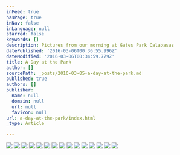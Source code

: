 ```yaml
---
inFeed: true
hasPage: true
inNav: false
inLanguage: null
starred: false
keywords: []
description: Pictures from our morning at Gates Park Calabasas
datePublished: '2016-03-06T00:36:55.996Z'
dateModified: '2016-03-06T00:34:59.779Z'
title: A Day at the Park
author: []
sourcePath: _posts/2016-03-05-a-day-at-the-park.md
published: true
authors: []
publisher:
  name: null
  domain: null
  url: null
  favicon: null
url: a-day-at-the-park/index.html
_type: Article

---
```

![](https://s3-us-west-2.amazonaws.com/the-grid-img/p/6e00f315995963208e902edb8bec21e0b94747aa.jpg)
![](https://s3-us-west-2.amazonaws.com/the-grid-img/p/9e6a8c889adeabc4c3c72d0db93bf41d9d37800d.jpg)
![](https://s3-us-west-2.amazonaws.com/the-grid-img/p/8872a61e7b1da3bed47a45e343324c248e582016.jpg)
![](https://s3-us-west-2.amazonaws.com/the-grid-img/p/7f5c09883f787dd9d38f79f291ac9bec5a870ec3.jpg)
![](https://s3-us-west-2.amazonaws.com/the-grid-img/p/7ca32f1b51c7f8b8a672c12e379bd9504fdff9ee.jpg)
![](https://s3-us-west-2.amazonaws.com/the-grid-img/p/7827b107dbf87ec7b0e7029db65a88f556c22809.jpg)
![](https://s3-us-west-2.amazonaws.com/the-grid-img/p/fbcc9e2c2d22ef44a4b43cab38acaa3bc0a6bac2.jpg)
![](https://s3-us-west-2.amazonaws.com/the-grid-img/p/768e294a20fb469e3ab060f04b81573e32e5d1dd.jpg)
![](https://s3-us-west-2.amazonaws.com/the-grid-img/p/3383faf3e58b50736d625a74166069ebfc5e5c11.jpg)
![](https://s3-us-west-2.amazonaws.com/the-grid-img/p/8b3c27c55c10a6d569e7b289c41be26eb3508028.jpg)
![](https://s3-us-west-2.amazonaws.com/the-grid-img/p/4c5aba535150c9e34afcdf6c7433ed8ee5088060.jpg)
![](https://the-grid-user-content.s3-us-west-2.amazonaws.com/4354c8f4-cbe9-47ce-8e81-f55f07509af4.jpg)
![](https://the-grid-user-content.s3-us-west-2.amazonaws.com/6727dc36-271f-47f3-8166-22519a762285.jpg)
![](https://the-grid-user-content.s3-us-west-2.amazonaws.com/9778279d-fdd9-4284-94c2-77730f3264fa.jpg)
![](https://the-grid-user-content.s3-us-west-2.amazonaws.com/5b231bc3-0807-4aa2-8376-c6ae00ad2754.jpg)